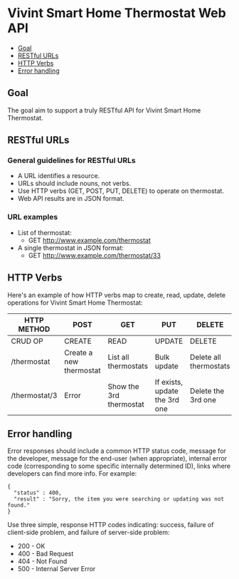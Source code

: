 # Vivint Smart Home Thermostat Web API

* [Goal](#goal)
* [RESTful URLs](#restful-urls)
* [HTTP Verbs](#http-verbs)
* [Error handling](#error-handling)


## Goal

The goal aim to support a truly RESTful API for Vivint Smart Home Thermostat.

## RESTful URLs

### General guidelines for RESTful URLs
* A URL identifies a resource.
* URLs should include nouns, not verbs.
* Use HTTP verbs (GET, POST, PUT, DELETE) to operate on thermostat.
* Web API results are in JSON format.

### URL examples
* List of thermostat:
    * GET http://www.example.com/thermostat
* A single thermostat in JSON format:
    * GET http://www.example.com/thermostat/33


## HTTP Verbs

Here's an example of how HTTP verbs map to create, read, update, delete operations for Vivint Smart Home Thermostat:

| HTTP METHOD   | POST                    | GET                       | PUT                          | DELETE                |
| --------------| ------------------------| --------------------------| -----------------------------| ----------------------|
| CRUD OP       | CREATE                  | READ                      | UPDATE                       | DELETE                |
| /thermostat   | Create a new thermostat | List all thermostats      | Bulk update                  | Delete all thermostats|
| /thermostat/3 | Error                   | Show the 3rd thermostat   | If exists, update the 3rd one| Delete the 3rd one    |

## Error handling

Error responses should include a common HTTP status code, message for the developer, message for the end-user (when appropriate), internal error code (corresponding to some specific internally determined ID), links where developers can find more info. For example:

    {
      "status" : 400,
      "result" : "Sorry, the item you were searching or updating was not found."
    }

Use three simple, response HTTP codes indicating: success, failure of client-side problem, and failure of server-side problem:
* 200 - OK
* 400 - Bad Request
* 404 - Not Found
* 500 - Internal Server Error